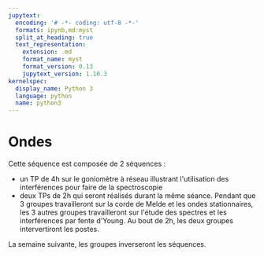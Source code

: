 ```yaml
---
jupytext:
  encoding: '# -*- coding: utf-8 -*-'
  formats: ipynb,md:myst
  split_at_heading: true
  text_representation:
    extension: .md
    format_name: myst
    format_version: 0.13
    jupytext_version: 1.10.3
kernelspec:
  display_name: Python 3
  language: python
  name: python3
---
```


# Ondes

Cette séquence est composée de 2 séquences :
* un TP de 4h  sur le goniomètre à réseau illustrant l'utilisation des interférences pour faire de la spectroscopie
* deux TPs de 2h qui seront réalisés durant la même séance. Pendant que 3 groupes travailleront sur la corde de Melde et les ondes stationnaires, les 3 autres groupes travailleront sur l'étude des spectres et les interférences par fente d'Young. Au bout de 2h, les deux groupes intervertiront les postes.

La semaine suivante, les groupes inverseront les séquences.